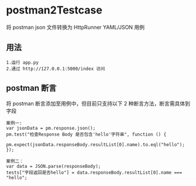 # postman2Testcase
将 postman json 文件转换为 HttpRunner YAML/JSON 用例

## 用法

```shell
1.运行 app.py
2.通过 http://127.0.0.1:5000/index 访问
```

## postman 断言
将 postman 断言添加至用例中，但目前只支持以下 2 种断言方法，断言需具体到字段

```
案例一:
var jsonData = pm.response.json();
pm.test("检查Response Body 是否包含'hello'字符串", function () {
    pm.expect(jsonData.responseBody.resultList[0].name).to.eql("hello");
});

案例二：
var data = JSON.parse(responseBody);
tests["字段返回是否hello"] = data.responseBody.resultList[0].name === "hello"; 

```

